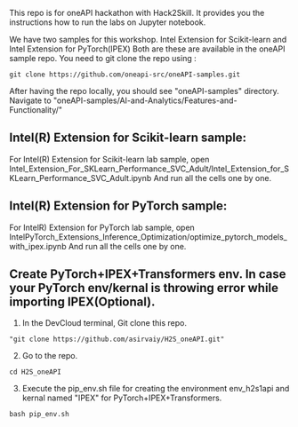This repo is for oneAPI hackathon with Hack2Skill. It provides you the instructions how to run the labs on Jupyter notebook.

We have two samples for this workshop. Intel Extension for Scikit-learn and Intel Extension for PyTorch(IPEX)
Both are these are available in the oneAPI sample repo. You need to git clone the repo using :
```
git clone https://github.com/oneapi-src/oneAPI-samples.git
```
After having the repo locally, you should see "oneAPI-samples" directory. Navigate to "oneAPI-samples/AI-and-Analytics/Features-and-Functionality/"

## Intel(R) Extension for Scikit-learn sample:

 For Intel(R) Extension for Scikit-learn lab sample, open Intel_Extension_For_SKLearn_Performance_SVC_Adult/Intel_Extension_for_SKLearn_Performance_SVC_Adult.ipynb
 And run all the cells one by one.
 
 ## Intel(R) Extension for PyTorch sample:

 For IntelR) Extension for PyTorch lab sample, open IntelPyTorch_Extensions_Inference_Optimization/optimize_pytorch_models_with_ipex.ipynb
 And run all the cells one by one.
 

## Create PyTorch+IPEX+Transformers env. In case your PyTorch env/kernal is throwing error while importing IPEX(Optional).

1. In the DevCloud terminal, Git clone this repo. 
```
"git clone https://github.com/asirvaiy/H2S_oneAPI.git"
```
2. Go to the repo. 
```
cd H2S_oneAPI
```
3. Execute the pip_env.sh file for creating the environment env_h2s1api and kernal named "IPEX" for PyTorch+IPEX+Transformers. 
```
bash pip_env.sh
```






 
